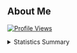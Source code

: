 ## About Me

[![Profile Views](https://visitcount.itsvg.in/api?id=Geedium&label=Profile%20Views&color=1&icon=0&pretty=true)](https://visitcount.itsvg.in)

<details>
  <summary>Statistics Summary</summary>
  <table>
    <tbody>
      <tr>
        <th>
          <a href="https://github-profile-summary-cards.vercel.app/api/cards/repos-per-language?username=Geedium">
            <img src="https://github-profile-summary-cards.vercel.app/api/cards/repos-per-language?username=Geedium&theme=dracula"/>
          </a>
        </th>
        <th>
          <a href="https://github-profile-summary-cards.vercel.app/api/cards/most-commit-language?username=Geedium">
            <img src="https://github-profile-summary-cards.vercel.app/api/cards/most-commit-language?username=Geedium&theme=dracula"/>
          </a>
        </th>
      </tr>
    </tbody>
    <tbody>
      <tr>
        <td>
          <a href="https://github-profile-summary-cards.vercel.app/api/cards/stats?username=Geedium">
            <img src="https://github-profile-summary-cards.vercel.app/api/cards/stats?username=Geedium&theme=dracula"/>
          </a>
        </td>
        <td>
          <a href="https://github-profile-summary-cards.vercel.app/api/cards/productive-time?username=Geedium">
            <img src="https://github-profile-summary-cards.vercel.app/api/cards/productive-time?username=Geedium&theme=dracula"/>
          </a>
        </td>
      </tr>
    </tbody>
  </table> 
</details>
